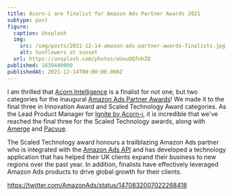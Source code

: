 ```yaml
---
title: Acorn-i are finalist for Amazon Ads Partner Awards 2021
subtype: post
figure:
  caption: Unsplash
  img:
    src: /img/posts/2021-12-14-amazon-ads-partner-awards-finalists.jpg
    alt: Sunflowers at sunset
  url: https://unsplash.com/photos/oUxuOQfnhZQ
published: 1639440000
publishedAt: 2021-12-14T00:00:00.000Z
---
```

I am thrilled that [Acorn Intelligence](https://www.acorn-i.com) is a finalist for not one, but two categories for the inaugural [Amazon Ads Partner Awards](https://advertising.amazon.com/en-us/blog/uk-partner-awards-finalists)! We made it to the final three in Innovation Award and Scaled Technology Award categories. As the Lead Product Manager for [Ignite by Acorn-i](https://acorn-i.com/ignite-by-acorn-i/), it is incredible that we've reached the final three for the Scaled Technology awards, along with [Amerge](https://www.linkedin.com/feed/update/urn:li:activity:6877605664840011776/) and [Pacvue](https://www.linkedin.com/feed/update/urn:li:activity:6876942476091895808/).

The Scaled Technology award honours a trailblazing Amazon Ads partner who is integrated with the [Amazon Ads API](https://advertising.amazon.com/about-api) and has developed a technology application that has helped their UK clients expand their business to new regions over the past year. In addition, finalists have effectively leveraged Amazon Ads products to drive global growth for their clients.

https://twitter.com/AmazonAds/status/1470832007022268418
